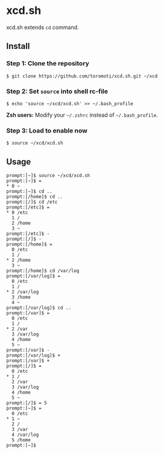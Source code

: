# xcd.sh
xcd.sh extends `cd` command.

## Install
### Step 1: Clone the repository
```
$ git clone https://github.com/toromoti/xcd.sh.git ~/xcd
```
### Step 2: Set `source` into shell rc-file
```
$ echo 'source ~/xcd/xcd.sh' >> ~/.bash_profile
```
__Zsh users:__ Modify your `~/.zshrc` instead of `~/.bash_profile`.
### Step 3: Load to enable now
```
$ source ~/xcd/xcd.sh
```

## Usage
```
prompt:[~]$ source ~/xcd/xcd.sh
prompt:[~]$ =
* 0 ~
prompt:[~]$ cd ..
prompt:[/home]$ cd ..
prompt:[/]$ cd /etc
prompt:[/etc]$ =
* 0 /etc
  1 /
  2 /home
  3 ~
prompt:[/etc]$ -
prompt:[/]$ -
prompt:[/home]$ =
  0 /etc
  1 /
* 2 /home
  3 ~
prompt:[/home]$ cd /var/log
prompt:[/var/log]$ =
  0 /etc
  1 /
* 2 /var/log
  3 /home
  4 ~
prompt:[/var/log]$ cd ..
prompt:[/var]$ =
  0 /etc
  1 /
* 2 /var
  3 /var/log
  4 /home
  5 ~
prompt:[/var]$ -
prompt:[/var/log]$ +
prompt:[/var]$ +
prompt:[/]$ =
  0 /etc
* 1 /
  2 /var
  3 /var/log
  4 /home
  5 ~
prompt:[/]$ = 5
prompt:[~]$ =
  0 /etc
* 1 ~
  2 /
  3 /var
  4 /var/log
  5 /home
prompt:[~]$
```
